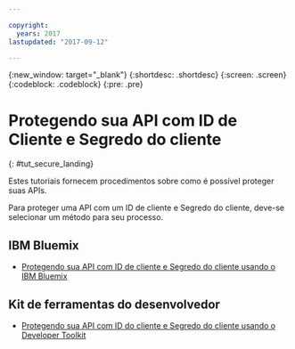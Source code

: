 ```yaml
---

copyright:
  years: 2017
lastupdated: "2017-09-12"

---
```



{:new_window: target="_blank"}
{:shortdesc: .shortdesc}
{:screen: .screen}
{:codeblock: .codeblock}
{:pre: .pre}

# Protegendo sua API com ID de Cliente e Segredo do cliente
{: #tut_secure_landing}

Estes tutoriais fornecem procedimentos sobre como é possível proteger suas APIs.

Para proteger uma API com um ID de cliente e Segredo do cliente, deve-se selecionar um método para seu processo.

## IBM Bluemix

- [Protegendo sua API com ID de cliente e Segredo do cliente usando o IBM Bluemix](tut_secure_id_secret_bm.html)

## Kit de ferramentas do desenvolvedor

- [Protegendo sua API com ID do cliente e Segredo do cliente usando o Developer Toolkit](tut_secure_id_secret_tk.html)













